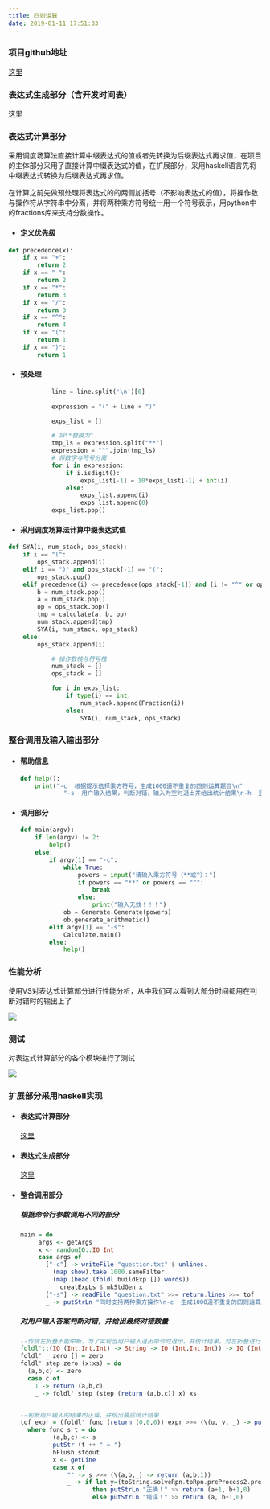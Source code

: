 ```yaml
---
title: 四则运算
date: 2019-01-11 17:51:33
---
```


### 项目github地址

[这里](https://github.com/GPN211314/arithmetic)

### 表达式生成部分（含开发时间表）

[这里](https://blog.csdn.net/weixin_40261309/article/details/86373440)

### 表达式计算部分

​	采用调度场算法直接计算中缀表达式的值或者先转换为后缀表达式再求值，在项目的主体部分采用了直接计算中缀表达式的值，在扩展部分，采用haskell语言先将中缀表达式转换为后缀表达式再求值。

​	在计算之前先做预处理将表达式的的两侧加括号（不影响表达式的值），将操作数与操作符从字符串中分离，并将两种乘方符号统一用一个符号表示，用python中的fractions库来支持分数操作。

- #### 定义优先级


```python
def precedence(x):
    if x == "+":
        return 2
    if x == "-":
        return 2
    if x == "*":
        return 3 
    if x == "/":
        return 3
    if x == "^":
        return 4
    if x == "(":
        return 1
    if x == ")":
        return 1

```

- #### 预处理


```python
            line = line.split('\n')[0]
    
            expression = "(" + line + ")"

            exps_list = []

            # 将**替换为^
            tmp_ls = expression.split("**")
            expression = "^".join(tmp_ls)
            # 将数字与符号分离
            for i in expression:
                if i.isdigit():
                    exps_list[-1] = 10*exps_list[-1] + int(i)
                else:
                    exps_list.append(i)
                    exps_list.append(0)
            exps_list.pop()

```

- #### 采用调度场算法计算中缀表达式值


```python
def SYA(i, num_stack, ops_stack):                    
    if i == "(":
        ops_stack.append(i)
    elif i == ")" and ops_stack[-1] == "(":
        ops_stack.pop()
    elif precedence(i) <= precedence(ops_stack[-1]) and (i != "^" or ops_stack[-1] != "^"):
        b = num_stack.pop()
        a = num_stack.pop()
        op = ops_stack.pop()
        tmp = calculate(a, b, op)
        num_stack.append(tmp)
        SYA(i, num_stack, ops_stack)
    else:
        ops_stack.append(i)

```



```python
            # 操作数栈与符号栈
            num_stack = []
            ops_stack = []

            for i in exps_list:
                if type(i) == int:
                    num_stack.append(Fraction(i))
                else:
                    SYA(i, num_stack, ops_stack)                    

```

### 整合调用及输入输出部分

- #### 帮助信息

  ```python
  def help():
      print("-c  根据提示选择乘方符号，生成1000道不重复的四则运算题目\n"
              "-s  用户输入结果，判断对错，输入为空时退出并给出统计结果\n-h  显示当前信息")
  
  ```

- #### 调用部分

  ```python
  def main(argv):
      if len(argv) != 2:
          help()
      else:
          if argv[1] == "-c":
              while True:
                  powers = input("请输入乘方符号（**或^）：")
                  if powers == "**" or powers == "^":
                      break
                  else:
                      print("输入无效！！！")
              ob = Generate.Generate(powers)
              ob.generate_arithmetic()
          elif argv[1] == "-s":
              Calculate.main()
          else:
              help()
  
  ```




### 性能分析

使用VS对表达式计算部分进行性能分析，从中我们可以看到大部分时间都用在判断对错时的输出上了

![](/images/xingneng.png)

### 测试

对表达式计算部分的各个模块进行了测试

![](/images/ceshi.png)

### 扩展部分采用haskell实现

- #### 表达式计算部分

  [这里](https://gpn211314.github.io/2018/12/30/infix2rpn/)

- #### 表达式生成部分

  [这里](https://gpn211314.github.io/2019/01/14/arith-create/)

- #### 整合调用部分

  ##### 根据命令行参数调用不同的部分

  ```haskell
  main = do
       args <- getArgs
       x <- randomIO::IO Int
       case args of
         ["-c"] -> writeFile "question.txt" $ unlines.
           (map show).take 1000.sameFilter.
           (map (head.(foldl buildExp []).words)).
             creatExpLs $ mkStdGen x
         ["-s"] -> readFile "question.txt" >>= return.lines >>= tof
         _ -> putStrLn "同时支持两种乘方操作\n-c  生成1000道不重复的四则运算题目\n-s  用户输入结果，判断对错，输入为空时退出并给出统计结果\n-h  显示当前信息"
  
  ```

  ##### 对用户输入答案判断对错，并给出最终对错数量

  ```haskell
  --传统左折叠不能中断，为了实现当用户输入退出命令时退出，并统计结果，对左折叠进行了修改
  foldl'::(IO (Int,Int,Int) -> String -> IO (Int,Int,Int)) -> IO (Int,Int,Int) ->[String] -> IO (Int,Int,Int)
  foldl' _ zero [] = zero
  foldl' step zero (x:xs) = do
    (a,b,c) <- zero
    case c of
      1 -> return (a,b,c)
      _ -> foldl' step (step (return (a,b,c)) x) xs
  
  
  --判断用户输入的结果的正误，并给出最后统计结果
  tof expr = (foldl' func (return (0,0,0)) expr >>= (\(u, v, _) -> putStrLn ("正确"++ (show u) ++ "道，共" ++ (show v) ++ "道")))
    where func s t = do
           (a,b,c) <- s
           putStr (t ++ " = ") 
           hFlush stdout
           x <- getLine
           case x of
               "" -> s >>= (\(a,b,_) -> return (a,b,1))
               _ -> if let y=(toString.solveRpn.toRpn.preProcess2.preProcess1) t in (y `seq` x == y)
                      then putStrLn "正确！" >> return (a+1, b+1,0) 
                      else putStrLn "错误！" >> return (a, b+1,0) 
  
  ```


